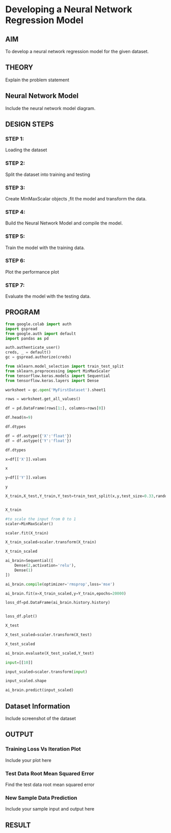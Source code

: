 # Developing a Neural Network Regression Model

## AIM

To develop a neural network regression model for the given dataset.

## THEORY

Explain the problem statement

## Neural Network Model

Include the neural network model diagram.

## DESIGN STEPS

### STEP 1:

Loading the dataset

### STEP 2:

Split the dataset into training and testing

### STEP 3:

Create MinMaxScalar objects ,fit the model and transform the data.

### STEP 4:

Build the Neural Network Model and compile the model.

### STEP 5:

Train the model with the training data.

### STEP 6:

Plot the performance plot

### STEP 7:

Evaluate the model with the testing data.

## PROGRAM
```python
from google.colab import auth
import gspread
from google.auth import default
import pandas as pd

auth.authenticate_user()
creds, _ = default()
gc = gspread.authorize(creds)

from sklearn.model_selection import train_test_split
from sklearn.preprocessing import MinMaxScaler
from tensorflow.keras.models import Sequential
from tensorflow.keras.layers import Dense

worksheet = gc.open('MyFirstDataset').sheet1

rows = worksheet.get_all_values()

df = pd.DataFrame(rows[1:], columns=rows[0])

df.head(n=9)

df.dtypes

df = df.astype({'X':'float'})
df = df.astype({'Y':'float'})

df.dtypes

x=df[['X']].values

x

y=df[['Y']].values

y

X_train,X_test,Y_train,Y_test=train_test_split(x,y,test_size=0.33,random_state=50)


X_train

#to scale the input from 0 to 1
scaler=MinMaxScaler()

scaler.fit(X_train)

X_train_scaled=scaler.transform(X_train)

X_train_scaled

ai_brain=Sequential([
    Dense(2,activation='relu'),
    Dense(1)
])

ai_brain.compile(optimizer='rmsprop',loss='mse')

ai_brain.fit(x=X_train_scaled,y=Y_train,epochs=20000)

loss_df=pd.DataFrame(ai_brain.history.history)


loss_df.plot()

X_test

X_test_scaled=scaler.transform(X_test)

X_test_scaled

ai_brain.evaluate(X_test_scaled,Y_test)

input=[[10]]

input_scaled=scaler.transform(input)

input_scaled.shape

ai_brain.predict(input_scaled)
```


## Dataset Information

Include screenshot of the dataset

## OUTPUT

### Training Loss Vs Iteration Plot

Include your plot here

### Test Data Root Mean Squared Error

Find the test data root mean squared error

### New Sample Data Prediction

Include your sample input and output here

## RESULT
